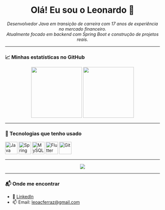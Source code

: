 <h1 align="center">Olá! Eu sou o Leonardo 👋</h1>

<p align="center">
  <i>Desenvolvedor Java em transição de carreira com 17 anos de experiência no mercado financeiro.</i><br/>
  <i>Atualmente focado em backend com Spring Boot e construção de projetos reais.</i>
</p>

---

### 📈 Minhas estatísticas no GitHub

<p align="center">
  <img src="https://github-readme-stats.vercel.app/api?username=leoacferraz&show_icons=true&theme=tokyonight" height="165" />
  <img src="https://github-readme-stats.vercel.app/api/top-langs/?username=leoacferraz&layout=compact&langs_count=8&theme=tokyonight" height="165"/>
</p>

---

### 🚀 Tecnologias que tenho usado
<p align="left">
  <img src="https://cdn.jsdelivr.net/gh/devicons/devicon/icons/java/java-original.svg" width="40" alt="Java"/>
  <img src="https://cdn.jsdelivr.net/gh/devicons/devicon/icons/spring/spring-original.svg" width="40" alt="Spring"/>
  <img src="https://cdn.jsdelivr.net/gh/devicons/devicon/icons/mysql/mysql-original.svg" width="40" alt="MySQL"/>
  <img src="https://cdn.jsdelivr.net/gh/devicons/devicon/icons/flutter/flutter-original.svg" width="40" alt="Flutter"/>
  <img src="https://cdn.jsdelivr.net/gh/devicons/devicon/icons/git/git-original.svg" width="40" alt="Git"/>
</p>

---

<p align="center">
  <img src="https://github.com/leoacferraz/leoacferraz/blob/output/github-contribution-grid-pacman.svg" />
</p>

---

### 📬 Onde me encontrar
- 💼 [LinkedIn](https://www.linkedin.com/in/leoacferraz)
- 📫 Email: leoacferraz@gmail.com
